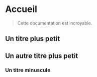 # Accueil

> Cette documentation est incroyable.

## Un titre plus petit

## Un autre titre plus petit

### Un titre minuscule
